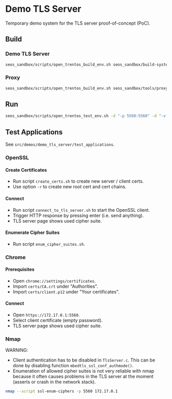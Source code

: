 # Demo TLS Server

Temporary demo system for the TLS server proof-of-concept (PoC).

## Build

### Demo TLS Server

```bash
seos_sandbox/scripts/open_trentos_build_env.sh seos_sandbox/build-system.sh src/demos/demo_tls_server zynq7000 build-zynq7000-Debug-demo_tls_server -DCMAKE_BUILD_TYPE=Debug
```

### Proxy

```bash
seos_sandbox/scripts/open_trentos_build_env.sh seos_sandbox/tools/proxy/build.sh seos_sandbox
```

## Run

```bash
seos_sandbox/scripts/open_trentos_test_env.sh -d "-p 5560:5560" -d "-v $(pwd)/src/demos/demo_tls_server/docker:/docker" -d "--entrypoint=/docker/entrypoint.sh" src/demos/demo_tls_server/run_demo.sh build-zynq7000-Debug-demo_tls_server build_proxy
```

## Test Applications

See `src/demos/demo_tls_server/test_applications`.

### OpenSSL

#### Create Certificates

- Run script `create_certs.sh` to create new server / client certs.
- Use option `-r` to create new root cert and cert chains.

#### Connect

- Run script `connect_to_tls_server.sh` to start the OpenSSL client.
- Trigger HTTP response by pressing enter (i.e. send anything).
- TLS server page shows used cipher suite.

#### Enumerate Cipher Suites

- Run script `enum_cipher_suites.sh`.

### Chrome

#### Prerequisites

- Open `chrome://settings/certificates`.
- Import `certs/CA.crt` under "Authorities".
- Import `certs/client.p12` under "Your certificates".

#### Connect

- Open `https://172.17.0.1:5560`.
- Select client certificate (empty password).
- TLS server page shows used cipher suite.

### Nmap

WARNING:
- Client authentication has to be disabled in `TlsServer.c`. This can be done by
  disabling function `mbedtls_ssl_conf_authmode()`.
- Enumeration of allowed cipher suites is not very reliable with nmap because it
  often causes problems in the TLS server at the moment (asserts or crash in the
  network stack).

```bash
nmap --script ssl-enum-ciphers -p 5560 172.17.0.1
```
